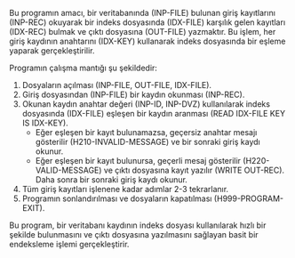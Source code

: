 Bu programın amacı, bir veritabanında (INP-FILE) bulunan giriş kayıtlarını (INP-REC) okuyarak
bir indeks dosyasında (IDX-FILE) karşılık gelen kayıtları (IDX-REC) bulmak ve çıktı dosyasına (OUT-FILE) yazmaktır. 
Bu işlem, her giriş kaydının anahtarını (IDX-KEY) kullanarak indeks dosyasında bir eşleme yaparak gerçekleştirilir.

Programın çalışma mantığı şu şekildedir:
1. Dosyaların açılması (INP-FILE, OUT-FILE, IDX-FILE).
2. Giriş dosyasından (INP-FILE) bir kaydın okunması (INP-REC).
3. Okunan kaydın anahtar değeri (INP-ID, INP-DVZ) kullanılarak indeks dosyasında (IDX-FILE) eşleşen bir kaydın aranması (READ IDX-FILE KEY IS IDX-KEY).
   - Eğer eşleşen bir kayıt bulunamazsa, geçersiz anahtar mesajı gösterilir (H210-INVALID-MESSAGE) ve bir sonraki giriş kaydı okunur.
   - Eğer eşleşen bir kayıt bulunursa, geçerli mesaj gösterilir (H220-VALID-MESSAGE) ve çıktı dosyasına kayıt yazılır (WRITE OUT-REC).
     Daha sonra bir sonraki giriş kaydı okunur.
4. Tüm giriş kayıtları işlenene kadar adımlar 2-3 tekrarlanır.
5. Programın sonlandırılması ve dosyaların kapatılması (H999-PROGRAM-EXIT).

Bu program, bir veritabanı kaydının indeks dosyası kullanılarak hızlı bir şekilde bulunmasını ve çıktı dosyasına yazılmasını
sağlayan basit bir endeksleme işlemi gerçekleştirir.
